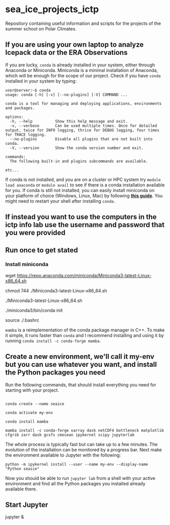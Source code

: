 # sea_ice_projects_ictp

Repository containing useful information and scripts for the projects of the summer school on Polar Climates.

## If you are using your own laptop to analyze Icepack data or the ERA Observations

If you are lucky, `conda` is already installed in your system, either through Anaconda or Miniconda. Miniconda is a minimal installation of Anaconda, which will be enough for the scope of our project. Check if you have `conda` installed in your system by typing:

```
user@server:~$ conda
usage: conda [-h] [-v] [--no-plugins] [-V] COMMAND ...

conda is a tool for managing and deploying applications, environments and packages.

options:
  -h, --help          Show this help message and exit.
  -v, --verbose       Can be used multiple times. Once for detailed output, twice for INFO logging, thrice for DEBUG logging, four times for TRACE logging.
  --no-plugins        Disable all plugins that are not built into conda.
  -V, --version       Show the conda version number and exit.

commands:
  The following built-in and plugins subcommands are available.

etc...
```
If conda is not installed, and you are on a cluster or HPC system try `module load anaconda` or `module avail` to see if there is a conda installation available for you. If conda is still not installed, you can easily install miniconda on your platform of choice (Windows, Linux, Mac) by following [**this guide**](https://docs.anaconda.com/miniconda/). You might need to restart your shell after installing `conda`. 


## If instead you want to use the computers in the ictp info lab use the username and password that you were provided

## Run once to get stated


### Install miniconda

wget https://repo.anaconda.com/miniconda/Miniconda3-latest-Linux-x86_64.sh

chmod 744 ./Miniconda3-latest-Linux-x86_64.sh

./Miniconda3-latest-Linux-x86_64.sh

./miniconda3/bin/conda init

source ./.bashrc




`mamba` is a reimplementation of the conda package manager in C++. To make it simple, it runs faster than `conda` and I recommend installing and using it by running `conda install -c conda-forge mamba`.

## Create a new environment, we'll call it my-env but you can use whatever you want, and install the Python packages you need

Run the following commands, that should install everything you need for starting with your project.

```

conda create --name seaice

conda activate my-env

conda install mamba

mamba install -c conda-forge xarray dask netCDF4 bottleneck matplotlib cfgrib zarr dask gcsfs cmocean ipykernel scipy jupyterlab
```

The whole process is typically fast but can take up to a few minutes. The evolution of the installation can be monitored by a progress bar. Next make the environment available to Jupyter with the following:

```
python -m ipykernel install --user --name my-env --display-name "Python seaice"     
```


Now you should be able to run `jupyter lab` from a shell with your active environment and find all the Python packages you installed already available there.


## Start Jupyter

jupyter &

